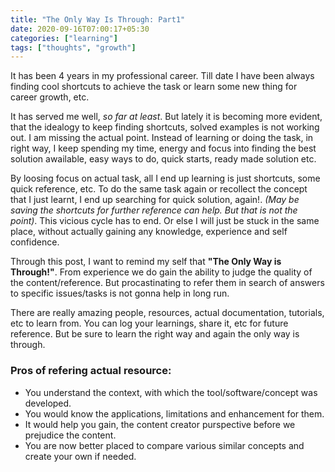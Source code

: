 ```yaml
---
title: "The Only Way Is Through: Part1"
date: 2020-09-16T07:00:17+05:30
categories: ["learning"]
tags: ["thoughts", "growth"]
---
```


It has been 4 years in my professional career. Till date I have been always finding cool shortcuts to achieve the task or learn some new thing for career growth, etc.

It has served me well, _so far at least_. But lately it is becoming more evident, that the idealogy to keep finding shortcuts, solved examples is not working out. I am missing the actual point. Instead of learning or doing the task, in right way, I keep spending my time, energy and focus into finding the best solution awailable, easy ways to do, quick starts, ready made solution etc.

By loosing focus on actual task, all I end up learning is just shortcuts, some quick reference, etc. To do the same task again or recollect the concept that I just learnt, I end up searching for quick solution, again!. _(May be saving the shortcuts for further reference can help. But that is not the point)_. This vicious cycle has to end. Or else I will just be stuck in the same place, without actually gaining any knowledge, experience and self confidence.

Through this post, I want to remind my self that **"The Only Way is Through!"**. From experience we do gain the ability to judge the quality of the content/reference. But procastinating to refer them in search of answers to specific issues/tasks is not gonna help in long run.

There are really amazing people, resources, actual documentation, tutorials, etc to learn from. You can log your learnings, share it, etc for future reference. But be sure to learn the right way and again the only way is through.   

### Pros of refering actual resource:

- You understand the context, with which the tool/software/concept was developed.
- You would know the applications, limitations and enhancement for them.
- It would help you gain, the content creator purspective before we prejudice the content.
- You are now better placed to compare various similar concepts and create your own if needed.
